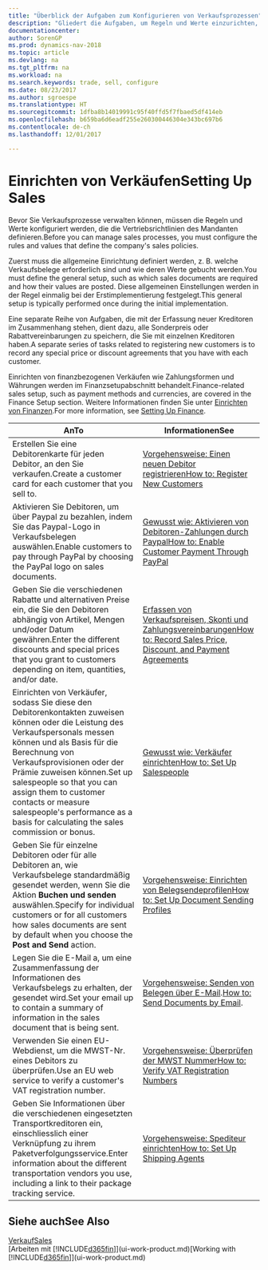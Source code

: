 ```yaml
---
title: "Überblick der Aufgaben zum Konfigurieren von Verkaufsprozessen"
description: "Gliedert die Aufgaben, um Regeln und Werte einzurichten, um Ihre Vertriebsrichtlinien und Arbeitsgänge zu definieren."
documentationcenter: 
author: SorenGP
ms.prod: dynamics-nav-2018
ms.topic: article
ms.devlang: na
ms.tgt_pltfrm: na
ms.workload: na
ms.search.keywords: trade, sell, configure
ms.date: 08/23/2017
ms.author: sgroespe
ms.translationtype: HT
ms.sourcegitcommit: 1dfba8b14019991c95f40ffd5f7fbaed5df414eb
ms.openlocfilehash: b659ba6d6eadf255e260300446304e343bc697b6
ms.contentlocale: de-ch
ms.lasthandoff: 12/01/2017

---
```

# <a name="setting-up-sales"></a><span data-ttu-id="11faf-103">Einrichten von Verkäufen</span><span class="sxs-lookup"><span data-stu-id="11faf-103">Setting Up Sales</span></span>
<span data-ttu-id="11faf-104">Bevor Sie Verkaufsprozesse verwalten können, müssen die Regeln und Werte konfiguriert werden, die die Vertriebsrichtlinien des Mandanten definieren.</span><span class="sxs-lookup"><span data-stu-id="11faf-104">Before you can manage sales processes, you must configure the rules and values that define the company's sales policies.</span></span>

<span data-ttu-id="11faf-105">Zuerst muss die allgemeine Einrichtung definiert werden, z. B. welche Verkaufsbelege erforderlich sind und wie deren Werte gebucht werden.</span><span class="sxs-lookup"><span data-stu-id="11faf-105">You must define the general setup, such as which sales documents are required and how their values are posted.</span></span> <span data-ttu-id="11faf-106">Diese allgemeinen Einstellungen werden in der Regel einmalig bei der Erstimplementierung festgelegt.</span><span class="sxs-lookup"><span data-stu-id="11faf-106">This general setup is typically performed once during the initial implementation.</span></span>

<span data-ttu-id="11faf-107">Eine separate Reihe von Aufgaben, die mit der Erfassung neuer Kreditoren im Zusammenhang stehen, dient dazu, alle Sonderpreis oder Rabattvereinbarungen zu speichern, die Sie mit einzelnen Kreditoren haben.</span><span class="sxs-lookup"><span data-stu-id="11faf-107">A separate series of tasks related to registering new customers is to record any special price or discount agreements that you have with each customer.</span></span>

<span data-ttu-id="11faf-108">Einrichten von finanzbezogenen Verkäufen wie Zahlungsformen und Währungen werden im Finanzsetupabschnitt behandelt.</span><span class="sxs-lookup"><span data-stu-id="11faf-108">Finance-related sales setup, such as payment methods and currencies, are covered in the Finance Setup section.</span></span> <span data-ttu-id="11faf-109">Weitere Informationen finden Sie unter [Einrichten von Finanzen](finance-setup-finance.md).</span><span class="sxs-lookup"><span data-stu-id="11faf-109">For more information, see [Setting Up Finance](finance-setup-finance.md).</span></span>

| <span data-ttu-id="11faf-110">An</span><span class="sxs-lookup"><span data-stu-id="11faf-110">To</span></span> | <span data-ttu-id="11faf-111">Informationen</span><span class="sxs-lookup"><span data-stu-id="11faf-111">See</span></span> |
| --- | --- |
| <span data-ttu-id="11faf-112">Erstellen Sie eine Debitorenkarte für jeden Debitor, an den Sie verkaufen.</span><span class="sxs-lookup"><span data-stu-id="11faf-112">Create a customer card for each customer that you sell to.</span></span> |[<span data-ttu-id="11faf-113">Vorgehensweise: Einen neuen Debitor registrieren</span><span class="sxs-lookup"><span data-stu-id="11faf-113">How to: Register New Customers</span></span>](sales-how-register-new-customers.md) |
| <span data-ttu-id="11faf-114">Aktivieren Sie Debitoren, um über Paypal zu bezahlen, indem Sie das Paypal-Logo in Verkaufsbelegen auswählen.</span><span class="sxs-lookup"><span data-stu-id="11faf-114">Enable customers to pay through PayPal by choosing the PayPal logo on sales documents.</span></span> |[<span data-ttu-id="11faf-115">Gewusst wie: Aktivieren von Debitoren-Zahlungen durch Paypal</span><span class="sxs-lookup"><span data-stu-id="11faf-115">How to: Enable Customer Payment Through PayPal</span></span>](sales-how-enable-payment-service-extensions.md) |
| <span data-ttu-id="11faf-116">Geben Sie die verschiedenen Rabatte und alternativen Preise ein, die Sie den Debitoren abhängig von Artikel, Mengen und/oder Datum gewähren.</span><span class="sxs-lookup"><span data-stu-id="11faf-116">Enter the different discounts and special prices that you grant to customers depending on item, quantities, and/or date.</span></span> |[<span data-ttu-id="11faf-117">Erfassen von Verkaufspreisen, Skonti und Zahlungsvereinbarungen</span><span class="sxs-lookup"><span data-stu-id="11faf-117">How to: Record Sales Price, Discount, and Payment Agreements</span></span>](sales-how-record-sales-price-discount-payment-agreements.md) |
| <span data-ttu-id="11faf-118">Einrichten von Verkäufer, sodass Sie diese den Debitorenkontakten zuweisen können oder die Leistung des Verkaufspersonals messen können und als Basis für die Berechnung von Verkaufsprovisionen oder der Prämie zuweisen können.</span><span class="sxs-lookup"><span data-stu-id="11faf-118">Set up salespeople so that you can assign them to customer contacts or measure salespeople's performance as a basis for calculating the sales commission or bonus.</span></span> |[<span data-ttu-id="11faf-119">Gewusst wie: Verkäufer einrichten</span><span class="sxs-lookup"><span data-stu-id="11faf-119">How to: Set Up Salespeople</span></span>](sales-how-setup-salespeople.md) |
| <span data-ttu-id="11faf-120">Geben Sie für einzelne Debitoren oder für alle Debitoren an, wie Verkaufsbelege standardmäßig gesendet werden, wenn Sie die Aktion **Buchen und senden** auswählen.</span><span class="sxs-lookup"><span data-stu-id="11faf-120">Specify for individual customers or for all customers how sales documents are sent by default when you choose the **Post and Send** action.</span></span> |[<span data-ttu-id="11faf-121">Vorgehensweise: Einrichten von Belegsendeprofilen</span><span class="sxs-lookup"><span data-stu-id="11faf-121">How to: Set Up Document Sending Profiles</span></span>](sales-how-setup-document-send-profiles.md) |
| <span data-ttu-id="11faf-122">Legen Sie die E-Mail a, um eine Zusammenfassung der Informationen des Verkaufsbelegs zu erhalten, der gesendet wird.</span><span class="sxs-lookup"><span data-stu-id="11faf-122">Set your email up to contain a summary of information in the sales document that is being sent.</span></span> |<span data-ttu-id="11faf-123">[Vorgehensweise: Senden von Belegen über E-Mail](ui-how-send-documents-email.md).</span><span class="sxs-lookup"><span data-stu-id="11faf-123">[How to: Send Documents by Email](ui-how-send-documents-email.md).</span></span> |
|<span data-ttu-id="11faf-124">Verwenden Sie einen EU-Webdienst, um die MWST-Nr. eines Debitors zu überprüfen.</span><span class="sxs-lookup"><span data-stu-id="11faf-124">Use an EU web service to verify a customer's VAT registration number.</span></span>|[<span data-ttu-id="11faf-125">Vorgehensweise: Überprüfen der MWST Nummer</span><span class="sxs-lookup"><span data-stu-id="11faf-125">How to: Verify VAT Registration Numbers</span></span>](finance-setup-vat.md)|
|<span data-ttu-id="11faf-126">Geben Sie Informationen über die verschiedenen eingesetzten Transportkreditoren ein, einschliesslich einer Verknüpfung zu ihrem Paketverfolgungsservice.</span><span class="sxs-lookup"><span data-stu-id="11faf-126">Enter information about the different transportation vendors you use, including a link to their package tracking service.</span></span>|[<span data-ttu-id="11faf-127">Vorgehensweise: Spediteur einrichten</span><span class="sxs-lookup"><span data-stu-id="11faf-127">How to: Set Up Shipping Agents</span></span>](sales-how-to-set-up-shipping-agents.md)|

## <a name="see-also"></a><span data-ttu-id="11faf-128">Siehe auch</span><span class="sxs-lookup"><span data-stu-id="11faf-128">See Also</span></span>
[<span data-ttu-id="11faf-129">Verkauf</span><span class="sxs-lookup"><span data-stu-id="11faf-129">Sales</span></span>](sales-manage-sales.md)  
<span data-ttu-id="11faf-130">[Arbeiten mit [!INCLUDE[d365fin](includes/d365fin_md.md)]](ui-work-product.md)</span><span class="sxs-lookup"><span data-stu-id="11faf-130">[Working with [!INCLUDE[d365fin](includes/d365fin_md.md)]](ui-work-product.md)</span></span>


